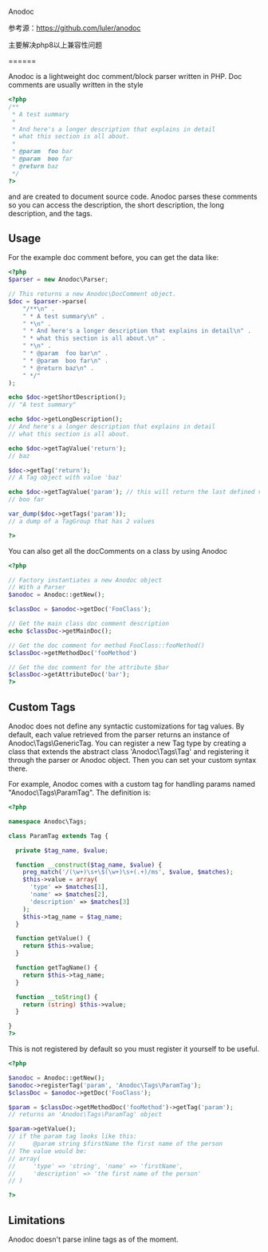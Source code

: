 Anodoc

参考源：https://github.com/luler/anodoc

主要解决php8以上兼容性问题

======

Anodoc is a lightweight doc comment/block parser written in
PHP. Doc comments are usually written in the style

```php
<?php
/**
 * A test summary
 *
 * And here's a longer description that explains in detail
 * what this section is all about.
 *
 * @param  foo bar
 * @param  boo far
 * @return baz
 */
?>
```

and are created to document source code. Anodoc parses these
comments so you can access the description, the short
description, the long description, and the tags.


Usage
-----
For the example doc comment before, you can get the data
like:

```php
<?php
$parser = new Anodoc\Parser;

// This returns a new Anodoc\DocComment object.
$doc = $parser->parse(
	"/**\n" .
	" * A test summary\n" .
	" *\n" .
	" * And here's a longer description that explains in detail\n" .
	" * what this section is all about.\n" .
	" *\n" .
	" * @param  foo bar\n" .
	" * @param  boo far\n" .
	" * @return baz\n" .
	" */"
);

echo $doc->getShortDescription();
// "A test summary"

echo $doc->getLongDescription();
// And here's a longer description that explains in detail
// what this section is all about.

echo $doc->getTagValue('return');
// baz

$doc->getTag('return');
// A Tag object with value 'baz'

echo $doc->getTagValue('param'); // this will return the last defined value
// boo far

var_dump($doc->getTags('param'));
// a dump of a TagGroup that has 2 values

?>
```

You can also get all the docComments on a class by
using Anodoc

```php
<?php

// Factory instantiates a new Anodoc object
// With a Parser
$anodoc = Anodoc::getNew();

$classDoc = $anodoc->getDoc('FooClass');

// Get the main class doc comment description
echo $classDoc->getMainDoc();

// Get the doc comment for method FooClass::fooMethod()
$classDoc->getMethodDoc('fooMethod')

// Get the doc comment for the attribute $bar
$classDoc->getAttributeDoc('bar');
?>
```

Custom Tags
-----------

Anodoc does not define any syntactic customizations for
tag values. By default, each value retrieved from the parser
returns an instance of Anodoc\Tags\GenericTag. You can
register a new Tag type by creating a class that extends
the abstract class 'Anodoc\Tags\Tag' and registering it
through the parser or Anodoc object. Then you can set your
custom syntax there.

For example, Anodoc comes with a custom tag for handling
params named "Anodoc\Tags\ParamTag". The definition is:

```php
<?php

namespace Anodoc\Tags;

class ParamTag extends Tag {

  private $tag_name, $value;

  function __construct($tag_name, $value) {
    preg_match('/(\w+)\s+\$(\w+)\s+(.+)/ms', $value, $matches);
    $this->value = array(
      'type' => $matches[1],
      'name' => $matches[2],
      'description' => $matches[3]
    );
    $this->tag_name = $tag_name;
  }

  function getValue() {
    return $this->value;
  }

  function getTagName() {
    return $this->tag_name;
  }

  function __toString() {
    return (string) $this->value;
  }

}
?>
```

This is not registered by default so you must register it
yourself to be useful.

```php
<?php

$anodoc = Anodoc::getNew();
$anodoc->registerTag('param', 'Anodoc\Tags\ParamTag');
$classDoc = $anodoc->getDoc('FooClass');

$param = $classDoc->getMethodDoc('fooMethod')->getTag('param');
// returns an 'Anodoc\Tags\ParamTag' object

$param->getValue();
// if the param tag looks like this:
//     @param string $firstName the first name of the person
// The value would be:
// array(
//     'type' => 'string', 'name' => 'firstName',
//     'description' => 'the first name of the person'
// )

?>
```

Limitations
-----------

Anodoc doesn't parse inline tags as of the moment.